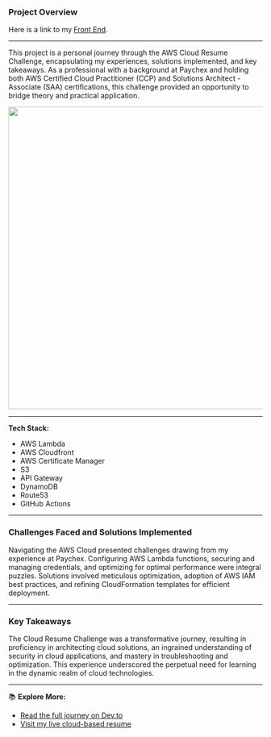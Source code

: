 ### Project Overview

Here is a link to my [Front End](https://github.com/HarveyArchitect1/frontend-website).
___
This project is a personal journey through the AWS Cloud Resume Challenge, encapsulating my experiences, solutions implemented, and key takeaways. As a professional with a background at Paychex and holding both AWS Certified Cloud Practitioner (CCP) and Solutions Architect - Associate (SAA) certifications, this challenge provided an opportunity to bridge theory and practical application.

<img src="https://github.com/HarveyArchitect1/aws-cloud-resume-challenge/assets/146209934/c01d77b5-2aa4-4c53-bb22-b979365ad8e6" width="600">

___

**Tech Stack:**
- AWS Lambda
- AWS Cloudfront
- AWS Certificate Manager
- S3
- API Gateway
- DynamoDB
- Route53
- GitHub Actions

___

### Challenges Faced and Solutions Implemented

Navigating the AWS Cloud presented challenges drawing from my experience at Paychex. Configuring AWS Lambda functions, securing and managing credentials, and optimizing for optimal performance were integral puzzles. Solutions involved meticulous optimization, adoption of AWS IAM best practices, and refining CloudFormation templates for efficient deployment.

---

### Key Takeaways

The Cloud Resume Challenge was a transformative journey, resulting in proficiency in architecting cloud solutions, an ingrained understanding of security in cloud applications, and mastery in troubleshooting and optimization. This experience underscored the perpetual need for learning in the dynamic realm of cloud technologies.

---

📚 **Explore More:**
- [Read the full journey on Dev.to](https://dev.to/harveyarchitect1/navigating-the-aws-cloud-my-cloud-resume-challenge-adventure-58nb)
- [Visit my live cloud-based resume](https://www.harvey-booker-resume.com)
